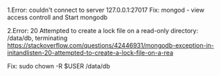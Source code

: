 1.Error: couldn't connect to server 127.0.0.1:27017
Fix: mongod - view access controll and Start mongodb

2.Error: 20 Attempted to create a lock file on a read-only directory: /data/db, terminating
https://stackoverflow.com/questions/42446931/mongodb-exception-in-initandlisten-20-attempted-to-create-a-lock-file-on-a-rea

Fix: sudo chown -R $USER /data/db